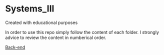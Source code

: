 # Systems_III
Created with educational purposes

In order to use this repo simply follow the content of each folder.
I strongly advice to review the content in numberical order.

[Back-end](./CMS/00_Back-end.md)

